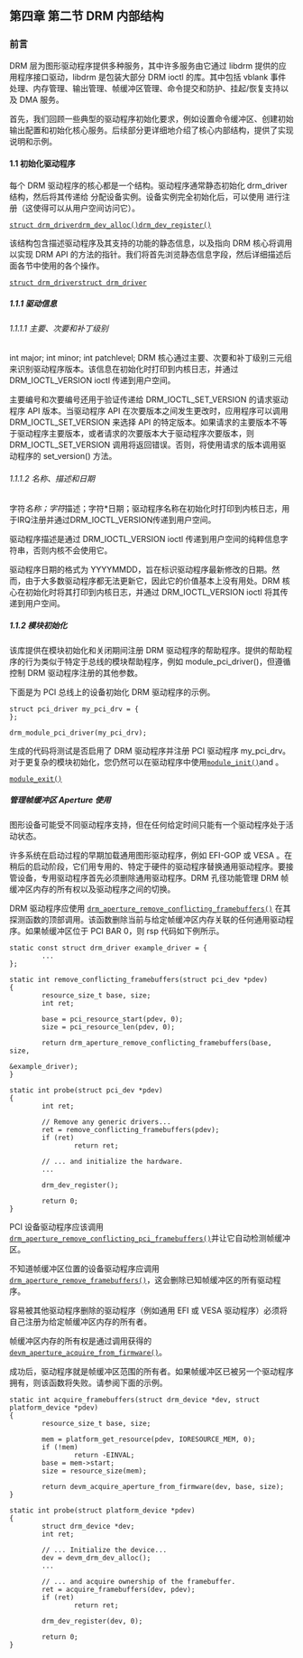 ## 第四章 第二节 DRM 内部结构



### 前言

DRM 层为图形驱动程序提供多种服务，其中许多服务由它通过 libdrm 提供的应用程序接口驱动，libdrm 是包装大部分 DRM ioctl 的库。其中包括 vblank 事件处理、内存管理、输出管理、帧缓冲区管理、命令提交和防护、挂起/恢复支持以及 DMA 服务。

首先，我们回顾一些典型的驱动程序初始化要求，例如设置命令缓冲区、创建初始输出配置和初始化核心服务。后续部分更详细地介绍了核心内部结构，提供了实现说明和示例。



#### 1.1 初始化驱动程序

每个 DRM 驱动程序的核心都是一个结构。驱动程序通常静态初始化 drm_driver 结构，然后将其传递给 分配设备实例。设备实例完全初始化后，可以使用 进行注册（这使得可以从用户空间访问它）。

[`struct drm_driver`](https://dri.freedesktop.org/docs/drm/gpu/drm-internals.html#c.drm_driver)[`drm_dev_alloc()`](https://dri.freedesktop.org/docs/drm/gpu/drm-internals.html#c.drm_dev_alloc)[`drm_dev_register()`](https://dri.freedesktop.org/docs/drm/gpu/drm-internals.html#c.drm_dev_register)

该结构包含描述驱动程序及其支持的功能的静态信息，以及指向 DRM 核心将调用以实现 DRM API 的方法的指针。我们将首先浏览静态信息字段，然后详细描述后面各节中使用的各个操作。

[`struct drm_driver`](https://dri.freedesktop.org/docs/drm/gpu/drm-internals.html#c.drm_driver)[`struct drm_driver`](https://dri.freedesktop.org/docs/drm/gpu/drm-internals.html#c.drm_driver)



##### 1.1.1 驱动信息



###### 1.1.1.1 主要、次要和补丁级别



int major; int minor; int patchlevel; DRM 核心通过主要、次要和补丁级别三元组来识别驱动程序版本。该信息在初始化时打印到内核日志，并通过 DRM_IOCTL_VERSION ioctl 传递到用户空间。



主要编号和次要编号还用于验证传递给 DRM_IOCTL_SET_VERSION 的请求驱动程序 API 版本。当驱动程序 API 在次要版本之间发生更改时，应用程序可以调用 DRM_IOCTL_SET_VERSION 来选择 API 的特定版本。如果请求的主要版本不等于驱动程序主要版本，或者请求的次要版本大于驱动程序次要版本，则 DRM_IOCTL_SET_VERSION 调用将返回错误。否则，将使用请求的版本调用驱动程序的 set_version() 方法。



###### 1.1.1.2 名称、描述和日期



字符*名称；字符*描述；字符*日期；驱动程序名称在初始化时打印到内核日志，用于IRQ注册并通过DRM_IOCTL_VERSION传递到用户空间。

驱动程序描述是通过 DRM_IOCTL_VERSION ioctl 传递到用户空间的纯粹信息字符串，否则内核不会使用它。

驱动程序日期的格式为 YYYYMMDD，旨在标识驱动程序最新修改的日期。然而，由于大多数驱动程序都无法更新它，因此它的价值基本上没有用处。DRM 核心在初始化时将其打印到内核日志，并通过 DRM_IOCTL_VERSION ioctl 将其传递到用户空间。



##### 1.1.2 模块初始化



该库提供在模块初始化和关闭期间注册 DRM 驱动程序的帮助程序。提供的帮助程序的行为类似于特定于总线的模块帮助程序，例如 module_pci_driver()，但遵循控制 DRM 驱动程序注册的其他参数。

下面是为 PCI 总线上的设备初始化 DRM 驱动程序的示例。



```
struct pci_driver my_pci_drv = {
};

drm_module_pci_driver(my_pci_drv);
```



生成的代码将测试是否启用了 DRM 驱动程序并注册 PCI 驱动程序 my_pci_drv。对于更复杂的模块初始化，您仍然可以在驱动程序中使用[`module_init()`](https://dri.freedesktop.org/docs/drm/driver-api/basics.html#c.module_init)and 。

[`module_exit()`](https://dri.freedesktop.org/docs/drm/driver-api/basics.html#c.module_exit)



##### 管理帧缓冲区 Aperture 使用



图形设备可能受不同驱动程序支持，但在任何给定时间只能有一个驱动程序处于活动状态。

许多系统在启动过程的早期加载通用图形驱动程序，例如 EFI-GOP 或 VESA 。在稍后的启动阶段，它们用专用的、特定于硬件的驱动程序替换通用驱动程序。要接管设备，专用驱动程序首先必须删除通用驱动程序。DRM 孔径功能管理 DRM 帧缓冲区内存的所有权以及驱动程序之间的切换。

DRM 驱动程序应使用 [`drm_aperture_remove_conflicting_framebuffers()`](https://dri.freedesktop.org/docs/drm/gpu/drm-internals.html#c.drm_aperture_remove_conflicting_framebuffers) 在其探测函数的顶部调用。该函数删除当前与给定帧缓冲区内存关联的任何通用驱动程序。如果帧缓冲区位于 PCI BAR 0，则 rsp 代码如下例所示。



```
static const struct drm_driver example_driver = {
        ...
};

static int remove_conflicting_framebuffers(struct pci_dev *pdev)
{
        resource_size_t base, size;
        int ret;

        base = pci_resource_start(pdev, 0);
        size = pci_resource_len(pdev, 0);

        return drm_aperture_remove_conflicting_framebuffers(base, size,
                                                            &example_driver);
}

static int probe(struct pci_dev *pdev)
{
        int ret;

        // Remove any generic drivers...
        ret = remove_conflicting_framebuffers(pdev);
        if (ret)
                return ret;

        // ... and initialize the hardware.
        ...

        drm_dev_register();

        return 0;
}
```

PCI 设备驱动程序应该调用 [`drm_aperture_remove_conflicting_pci_framebuffers()`](https://dri.freedesktop.org/docs/drm/gpu/drm-internals.html#c.drm_aperture_remove_conflicting_pci_framebuffers)并让它自动检测帧缓冲区。

不知道帧缓冲区位置的设备驱动程序应调用[`drm_aperture_remove_framebuffers()`](https://dri.freedesktop.org/docs/drm/gpu/drm-internals.html#c.drm_aperture_remove_framebuffers)，这会删除已知帧缓冲区的所有驱动程序。

容易被其他驱动程序删除的驱动程序（例如通用 EFI 或 VESA 驱动程序）必须将自己注册为给定帧缓冲区内存的所有者。

帧缓冲区内存的所有权是通过调用获得的[`devm_aperture_acquire_from_firmware()`](https://dri.freedesktop.org/docs/drm/gpu/drm-internals.html#c.devm_aperture_acquire_from_firmware)。

成功后，驱动程序就是帧缓冲区范围的所有者。如果帧缓冲区已被另一个驱动程序拥有，则该函数将失败。请参阅下面的示例。

```
static int acquire_framebuffers(struct drm_device *dev, struct platform_device *pdev)
{
        resource_size_t base, size;

        mem = platform_get_resource(pdev, IORESOURCE_MEM, 0);
        if (!mem)
                return -EINVAL;
        base = mem->start;
        size = resource_size(mem);

        return devm_acquire_aperture_from_firmware(dev, base, size);
}

static int probe(struct platform_device *pdev)
{
        struct drm_device *dev;
        int ret;

        // ... Initialize the device...
        dev = devm_drm_dev_alloc();
        ...

        // ... and acquire ownership of the framebuffer.
        ret = acquire_framebuffers(dev, pdev);
        if (ret)
                return ret;

        drm_dev_register(dev, 0);

        return 0;
}
```
